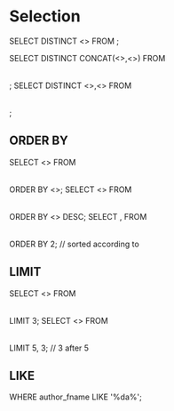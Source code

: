# Selection

SELECT DISTINCT <> FROM <table>;

SELECT DISTINCT CONCAT(<>,<>) FROM <table>;
SELECT DISTINCT <>,<> FROM <table>;

## ORDER BY
SELECT <> FROM <table> ORDER BY <>;
SELECT <> FROM <table> ORDER BY <> DESC;
SELECT <c1>,<c2> FROM <table> ORDER BY 2; // sorted according to <c2>

## LIMIT
SELECT <> FROM <table> LIMIT 3;
SELECT <> FROM <table> LIMIT 5, 3; // 3 after 5

## LIKE
WHERE author_fname LIKE '%da%';